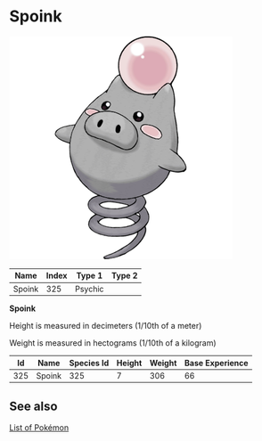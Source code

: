 # Spoink


![Spoink](images/325.png)

| **Name** | **Index** | **Type 1** | **Type 2** |
|----|----|----|----|
| Spoink | 325 | Psychic  |  |

**Spoink** 


Height is measured in decimeters (1/10th of a meter)

Weight is measured in hectograms (1/10th of a kilogram)

| **Id** | **Name** | **Species Id** | **Height** | **Weight** | **Base Experience** |
|--------|----------|----------------|------------|------------|---------------------|
| 325 | Spoink | 325 | 7 | 306 | 66 |


## See also

[List of Pokémon](../pokemon.md)
